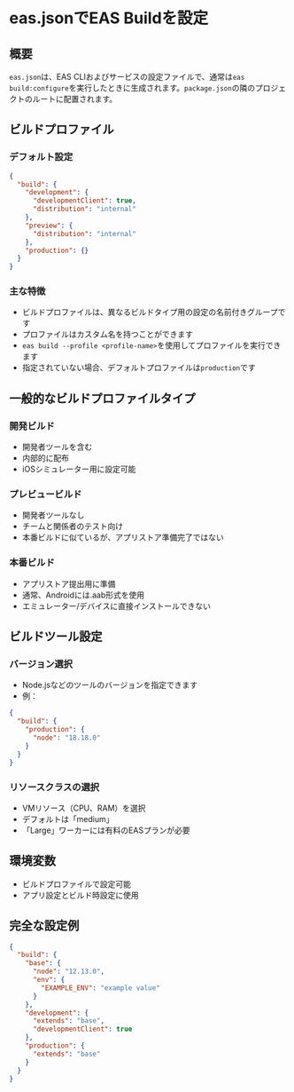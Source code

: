 # eas.jsonでEAS Buildを設定

## 概要
`eas.json`は、EAS CLIおよびサービスの設定ファイルで、通常は`eas build:configure`を実行したときに生成されます。`package.json`の隣のプロジェクトのルートに配置されます。

## ビルドプロファイル

### デフォルト設定
```json
{
  "build": {
    "development": {
      "developmentClient": true,
      "distribution": "internal"
    },
    "preview": {
      "distribution": "internal"
    },
    "production": {}
  }
}
```

### 主な特徴
- ビルドプロファイルは、異なるビルドタイプ用の設定の名前付きグループです
- プロファイルはカスタム名を持つことができます
- `eas build --profile <profile-name>`を使用してプロファイルを実行できます
- 指定されていない場合、デフォルトプロファイルは`production`です

## 一般的なビルドプロファイルタイプ

### 開発ビルド
- 開発者ツールを含む
- 内部的に配布
- iOSシミュレーター用に設定可能

### プレビュービルド
- 開発者ツールなし
- チームと関係者のテスト向け
- 本番ビルドに似ているが、アプリストア準備完了ではない

### 本番ビルド
- アプリストア提出用に準備
- 通常、Androidには.aab形式を使用
- エミュレーター/デバイスに直接インストールできない

## ビルドツール設定

### バージョン選択
- Node.jsなどのツールのバージョンを指定できます
- 例：
```json
{
  "build": {
    "production": {
      "node": "18.18.0"
    }
  }
}
```

### リソースクラスの選択
- VMリソース（CPU、RAM）を選択
- デフォルトは「medium」
- 「Large」ワーカーには有料のEASプランが必要

## 環境変数
- ビルドプロファイルで設定可能
- アプリ設定とビルド時設定に使用

## 完全な設定例
```json
{
  "build": {
    "base": {
      "node": "12.13.0",
      "env": {
        "EXAMPLE_ENV": "example value"
      }
    },
    "development": {
      "extends": "base",
      "developmentClient": true
    },
    "production": {
      "extends": "base"
    }
  }
}
```
